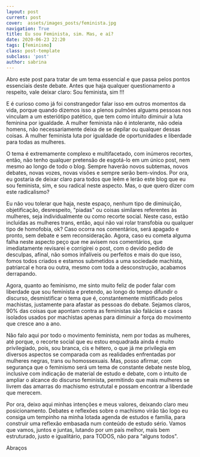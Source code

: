 ```yaml
---
layout: post
current: post
cover:  assets/images_posts/feminista.jpg
navigation: True
title: Eu sou Feminista, sim. Mas, e aí?
date: 2020-06-23 22:20
tags: [feminismo]
class: post-template
subclass: 'post'
author: sabrina
---
```


Abro este post para tratar de um tema essencial e que passa pelos pontos essenciais deste debate. Antes que haja qualquer questionamento a respeito, vale deixar claro: Sou feminista, sim !!!

E é curioso como já foi constrangedor falar isso em outros momentos da vida, porque quando dizemos isso a plenos pulmões alguams pessoas nos vinculam a um esteriótipo patético, que tem como intuito diminuir a luta feminina por igualdade. A mulher feminista não é intolerante, não odeia homens, não necessariamente deixa de se depilar ou qualquer dessas coisas. A mulher feminista luta por igualdade de oportunidades e liberdade para todas as mulheres.

O tema é extremamente complexo e multifacetado, com inúmeros recortes, então, não tenho qualquer pretensão de esgotá-lo em um único post, nem mesmo ao longo de todo o blog. Sempre haverão novos subtemas, novos debates, novas vozes, novas visões e sempre serão bem-vindos. Por ora, eu gostaria de deixar claro para todos que leêm e lerão este blog que eu sou feminista, sim, e sou radical neste aspecto. Mas, o que quero dizer com este radicalismo?

Eu não vou tolerar que haja, neste espaço, nenhum tipo de diminuição, objetificação, desrespeito, "piadas" ou coisas similares referentes às mulheres, seja individualmente ou como recorte social. Neste caso, estão incluídas as mulheres trans, então, aqui não vai rolar transfobia ou qualquer tipo de homofobia, ok? Caso ocorra nos comentários, será apagado e pronto, sem debate e sem reconsideração. Agora, caso eu cometa alguma falha neste aspecto peço que me avisem nos comentários, que imediatamente revisarei e corrigirei o post, com o devido pedido de desculpas, afinal, não somos infalíveis ou perfeitos e mais do que isso, fomos todos criados e estamos submetidos a uma sociedade machista, patriarcal e hora ou outra, mesmo com toda a desconstrução, acabamos derrapando.

Agora, quanto ao feminismo, me sinto muito feliz de poder falar com liberdade que sou feminista e pretendo, ao longo do tempo difundir o discurso, desmistificar o tema que é, constantemente mistificado pelos machistas, justamente para afastar as pessoas do debate. Sejamos claros, 90% das coisas que apontam contra as feministas são falácias e casos isolados usados por machistas apenas para diminuir a força do movimento que cresce ano a ano.

Não falo aqui por todo o movimento feminista, nem por todas as mulheres, até porque, o recorte social que eu estou enquadrada ainda é muito privilegiado, pois, sou branca, cis e hétero, o que já me privilegia em diversos aspectos se comparada com as realidades enfrentadas por mulheres negras, trans ou homossexuais. Mas, posso afirmar, com segurança que o feminismo será um tema de constante debate neste blog, inclusive com indicação de material de estudo e debate, com o intuito de ampliar o alcance do discurso feminista, permitindo que mais mulheres se livrem das amarras do machismo estrututal e possam encontrar a liberdade que merecem.

Por ora, deixo aqui minhas intenções e meus valores, deixando claro meu posicionamento. Debates e reflexões sobre o machismo virão tão logo eu consiga um tempinho na minha lotada agenda de estudos e família, para construir uma reflexão embasada num conteúdo de estudo sério. Vamos que vamos, juntos e juntas, lutando por um país melhor, mais bem estruturado, justo e igualitário, para TODOS, não para "alguns todos".

Abraços